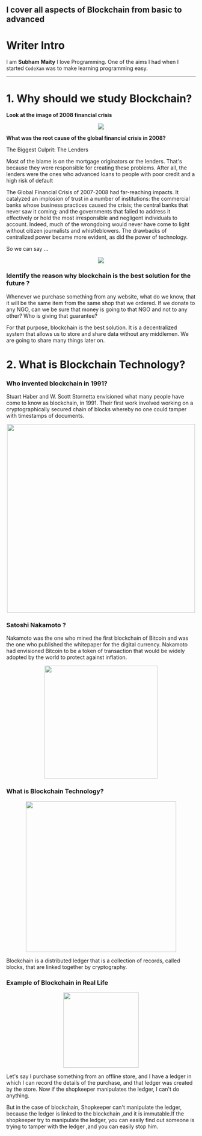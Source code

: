 ## I cover all aspects of Blockchain from basic to advanced

# Writer Intro
I am **Subham Maity**
I love Programming. One of the aims I had when I started ```CodeXam``` was to make learning programming easy.
******************
# 1. Why should we study Blockchain?

**Look at the image of 2008 financial crisis**

<p align="center">
        <img src="https://github.com/Subham-Maity/Blockchain-Book-vol2/blob/master/Image%20Ignore/2.jpg?raw=true "/>
        </p>


**What was the root cause of the global financial crisis in 2008?**

The Biggest Culprit: The Lenders

Most of the blame is on the mortgage originators or the lenders. That's because they were responsible for creating these problems. After all, the lenders were the ones who advanced loans to people with poor credit and a high risk of default

The Global Financial Crisis of 2007-2008 had far-reaching impacts. It catalyzed an implosion of trust in a number of institutions: the commercial banks whose business practices caused the crisis; the central banks that never saw it coming; and the governments that failed to address it effectively or hold the most irresponsible and negligent individuals to account. Indeed, much of the wrongdoing would never have come to light without citizen journalists and whistleblowers. The drawbacks of centralized power became more evident, as did the power of technology.


So we can say ...

<p align="center">
        <img src="https://github.com/Subham-Maity/Blockchain-Book-vol2/blob/master/Image%20Ignore/1.png?raw=true "/>
        </p>



### Identify the reason why blockchain is the best solution for the future ?

Whenever we purchase something from any website, what do we know, that it will be the same item from the same shop that we ordered. If we donate to any NGO, can we be sure that money is going to that NGO and not to any other? Who is giving that guarantee?

For that purpose, blockchain is the best solution. It is a decentralized system that allows us to store and share data without any middlemen. We are going to share many things later on.

# 2. What is Blockchain Technology?

### Who invented blockchain in 1991?
Stuart Haber and W. Scott Stornetta envisioned what many people have come to know as blockchain, in 1991. Their first work involved working on a cryptographically secured chain of blocks whereby no one could tamper with timestamps of documents.

<p align="center">
        <img src="https://github.com/Subham-Maity/Blockchain-Book-vol2/blob/master/Image%20Ignore/3.png?raw=true " width="500px" />
        </p>

### Satoshi Nakamoto ?

Nakamoto was the one who mined the first blockchain of Bitcoin and was the one who published the whitepaper for the digital currency. Nakamoto had envisioned Bitcoin to be a token of transaction that would be widely adopted by the world to protect against inflation.


<p align="center">
        <img src="https://github.com/Subham-Maity/Blockchain-Book-vol2/blob/master/Image%20Ignore/4.gif?raw=true "width="300px"/>
        </p>


### What is Blockchain Technology?

<p align="center">
        <img src="https://github.com/Subham-Maity/Blockchain-Book-vol2/blob/master/Image%20Ignore/5.gif?raw=true "  width="400px"/>
        </p>

Blockchain is a distributed ledger that is a collection of records, called blocks, that are linked together by cryptography.


### Example of Blockchain in Real Life

<p align="center">
        <img src="https://github.com/Subham-Maity/Blockchain-Book-vol2/blob/master/Image%20Ignore/6.gif?raw=true "  width="200px"/>
        </p>


Let's say I purchase something from an offline store, and I have a ledger in which I can record the details of the purchase, and that ledger was created by the store. Now if the shopkeeper manipulates the ledger, I can't do anything.


But in the case of blockchain, Shopkeeper can't manipulate the ledger, because the ledger is linked to the blockchain ,and it is immutable.If the shopkeeper try to manipulate the ledger, you can easily find out someone is trying to tamper with the ledger ,and you can easily stop him.

